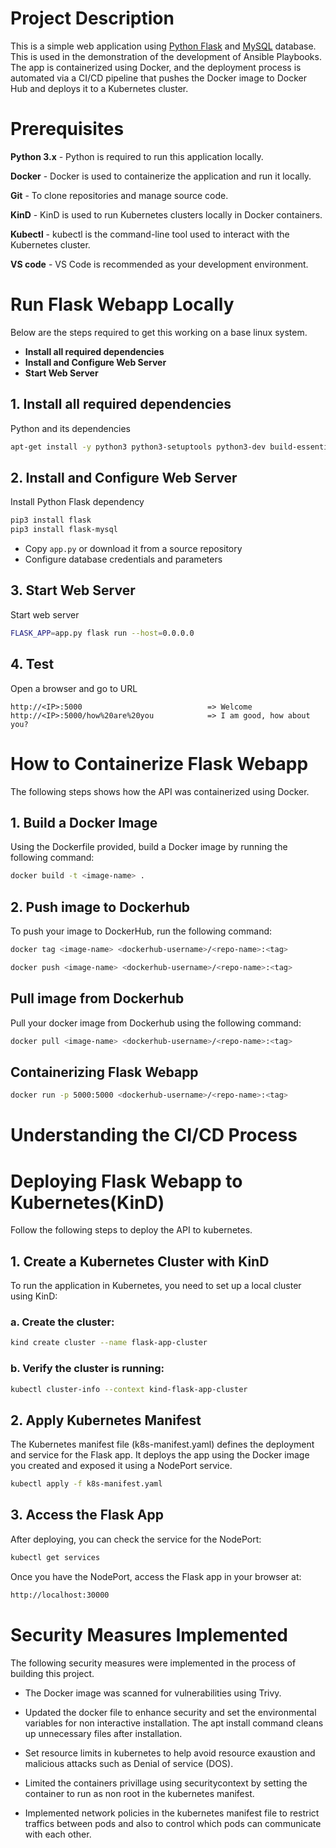 # Project Description

This is a simple web application using [Python Flask](http://flask.pocoo.org/) and [MySQL](https://www.mysql.com/) database. 
This is used in the demonstration of the development of Ansible Playbooks. The app is containerized using Docker, and the deployment process is automated via a CI/CD pipeline that pushes the Docker image to Docker Hub and deploys it to a Kubernetes cluster.

# Prerequisites

**Python 3.x** - Python is required to run this application locally.

**Docker** - Docker is used to containerize the application and run it locally.

**Git** - To clone repositories and manage source code.

**KinD** - KinD is used to run Kubernetes clusters locally in Docker containers.

**Kubectl** - kubectl is the command-line tool used to interact with the Kubernetes cluster.

**VS code** - VS Code is recommended as your development environment.


# Run Flask Webapp Locally

  
  Below are the steps required to get this working on a base linux system.
  
  - **Install all required dependencies**
  - **Install and Configure Web Server**
  - **Start Web Server**
   
## 1. Install all required dependencies
  
  Python and its dependencies
  ```bash
  apt-get install -y python3 python3-setuptools python3-dev build-essential python3-pip default-libmysqlclient-dev
  ```
   
## 2. Install and Configure Web Server

Install Python Flask dependency
```bash
pip3 install flask
pip3 install flask-mysql
```

- Copy `app.py` or download it from a source repository
- Configure database credentials and parameters 

## 3. Start Web Server

Start web server
```bash
FLASK_APP=app.py flask run --host=0.0.0.0
```

## 4. Test

Open a browser and go to URL
```
http://<IP>:5000                            => Welcome
http://<IP>:5000/how%20are%20you            => I am good, how about you?
```

# How to Containerize Flask Webapp

The following steps shows how the API was containerized using Docker.

## 1. Build a Docker Image

Using the Dockerfile provided, build a Docker image by running the following command:

```bash
docker build -t <image-name> .
```

## 2. Push image to Dockerhub

To push your image to DockerHub, run the following command:
```bash
docker tag <image-name> <dockerhub-username>/<repo-name>:<tag>
```

```bash
docker push <image-name> <dockerhub-username>/<repo-name>:<tag>
```

## Pull image from Dockerhub

Pull your docker image from Dockerhub using the following command:
```bash
docker pull <image-name> <dockerhub-username>/<repo-name>:<tag>
```

## Containerizing Flask Webapp

```bash
docker run -p 5000:5000 <dockerhub-username>/<repo-name>:<tag>
```

# Understanding the CI/CD Process

# Deploying Flask Webapp to Kubernetes(KinD)

Follow the following steps to deploy the API to kubernetes.

## 1. Create a Kubernetes Cluster with KinD

To run the application in Kubernetes, you need to set up a local cluster using KinD:

### a. Create the cluster:

```bash
kind create cluster --name flask-app-cluster
```

### b. Verify the cluster is running:

```bash
kubectl cluster-info --context kind-flask-app-cluster
```

## 2. Apply Kubernetes Manifest

The Kubernetes manifest file (k8s-manifest.yaml) defines the deployment and service for the Flask app. It deploys the app using the Docker image you created and exposed it using a NodePort service.

```bash
kubectl apply -f k8s-manifest.yaml
```

## 3. Access the Flask App

After deploying, you can check the service for the NodePort:

```bash
kubectl get services
```

Once you have the NodePort, access the Flask app in your browser at:

```bash
http://localhost:30000
```

# Security Measures Implemented

The following security measures were implemented in the process of building this project.


- The Docker image was scanned for vulnerabilities using Trivy.

- Updated the docker file to enhance security and set the environmental variables for non interactive installation. The apt install command cleans up unnecessary files after installation.

- Set resource limits in kubernetes to help avoid resource exaustion and malicious attacks such as Denial of service (DOS).

- Limited the containers privillage using securitycontext by setting the container to run as non root in the kubernetes manifest.

- Implemented network policies in the kubernetes manifest file to restrict traffics between pods and also to control which pods can communicate with each other.
